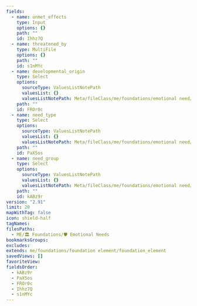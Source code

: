 ```yaml
---
fields:
  - name: unmet_effects
    type: Input
    options: {}
    path: ""
    id: Ihhz7Q
  - name: threatened_by
    type: MultiFile
    options: {}
    path: ""
    id: s1nMYc
  - name: developmental_origin
    type: Select
    options:
      sourceType: ValuesListNotePath
      valuesList: {}
      valuesListNotePath: Meta/fileClass/me/foundations/emotional need/lists/developmental origin list.md
    path: ""
    id: FROr0c
  - name: need_type
    type: Select
    options:
      sourceType: ValuesListNotePath
      valuesList: {}
      valuesListNotePath: Meta/fileClass/me/foundations/emotional need/lists/emotional need type list.md
    path: ""
    id: PaX5os
  - name: need_group
    type: Select
    options:
      sourceType: ValuesListNotePath
      valuesList: {}
      valuesListNotePath: Meta/fileClass/me/foundations/emotional need/lists/emotional need group list.md
    path: ""
    id: kABz9r
version: "2.91"
limit: 20
mapWithTag: false
icon: shield-half
tagNames: 
filesPaths:
  - ME/🏛️ Foundations/🛡️ Emotional Needs
bookmarksGroups: 
excludes: 
extends: me/foundations/foundation element/foundation_element
savedViews: []
favoriteView: 
fieldsOrder:
  - kABz9r
  - PaX5os
  - FROr0c
  - Ihhz7Q
  - s1nMYc
---
```

